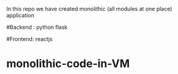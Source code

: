 In this repo we have created monolithic (all modules at one place) application

#Backend : python flask

#Frontend: reactjs 
# monolithic-code-in-VM
